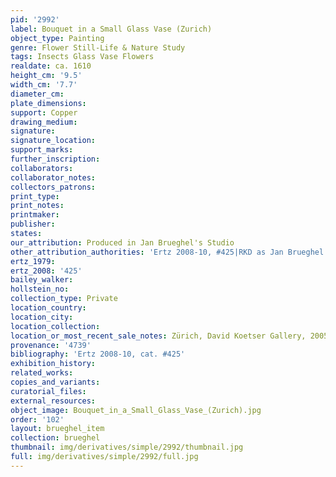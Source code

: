 ```yaml
---
pid: '2992'
label: Bouquet in a Small Glass Vase (Zurich)
object_type: Painting
genre: Flower Still-Life & Nature Study
tags: Insects Glass Vase Flowers
realdate: ca. 1610
height_cm: '9.5'
width_cm: '7.7'
diameter_cm: 
plate_dimensions: 
support: Copper
drawing_medium: 
signature: 
signature_location: 
support_marks: 
further_inscription: 
collaborators: 
collaborator_notes: 
collectors_patrons: 
print_type: 
print_notes: 
printmaker: 
publisher: 
states: 
our_attribution: Produced in Jan Brueghel's Studio
other_attribution_authorities: 'Ertz 2008-10, #425|RKD as Jan Brueghel (II)'
ertz_1979: 
ertz_2008: '425'
bailey_walker: 
hollstein_no: 
collection_type: Private
location_country: 
location_city: 
location_collection: 
location_or_most_recent_sale_notes: Zürich, David Koetser Gallery, 2005
provenance: '4739'
bibliography: 'Ertz 2008-10, cat. #425'
exhibition_history: 
related_works: 
copies_and_variants: 
curatorial_files: 
external_resources: 
object_image: Bouquet_in_a_Small_Glass_Vase_(Zurich).jpg
order: '102'
layout: brueghel_item
collection: brueghel
thumbnail: img/derivatives/simple/2992/thumbnail.jpg
full: img/derivatives/simple/2992/full.jpg
---
```

